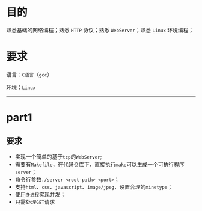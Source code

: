 # 目的
 熟悉基础的网络编程；熟悉 `HTTP` 协议；熟悉 `WebServer`；熟悉 `Linux` 环境编程；
  
# 要求
  语言：`C语言`（`gcc`）

  环境：`Linux`

  ***

# part1
## 要求
* 实现一个简单的基于`tcp`的`WebServer`;
* 需要有`Makefile`，在代码仓库下，直接执行`make`可以生成一个可执行程序`server`；
* 命令行参数`./server <root-path> <port>`；
* 支持`html`、`css`、`javascript`、`image/jpeg`，设置合理的`minetype`；
* 使用`多进程`实现并发；
* 只需处理`GET`请求
